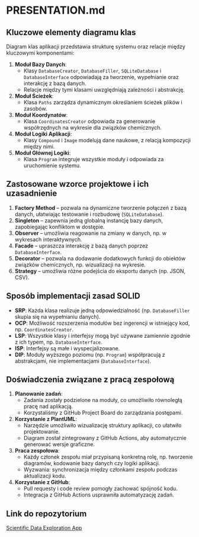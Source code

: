 # PRESENTATION.md

## Kluczowe elementy diagramu klas
Diagram klas aplikacji przedstawia strukturę systemu oraz relacje między kluczowymi komponentami:
1. **Moduł Bazy Danych**:
   - Klasy `DatabaseCreator`, `DatabaseFiller`, `SQLiteDatabase` i `DatabaseInterface` odpowiadają za tworzenie, wypełnianie oraz interakcję z bazą danych.
   - Relacje między tymi klasami uwzględniają zależności i abstrakcję.
2. **Moduł Ścieżek**:
   - Klasa `Paths` zarządza dynamicznym określaniem ścieżek plików i zasobów.
3. **Moduł Koordynatów**:
   - Klasa `CoordinatesCreator` odpowiada za generowanie współrzędnych na wykresie dla związków chemicznych.
4. **Moduł Logiki Aplikacji**:
   - Klasy `Compound` i `Image` modelują dane naukowe, z relacją kompozycji między nimi.
5. **Moduł Głównej Logiki**:
   - Klasa `Program` integruje wszystkie moduły i odpowiada za uruchomienie systemu.

## Zastosowane wzorce projektowe i ich uzasadnienie
1. **Factory Method** – pozwala na dynamiczne tworzenie połączeń z bazą danych, ułatwiając testowanie i rozbudowę (`SQLiteDatabase`).
2. **Singleton** – zapewnia jedną globalną instancję bazy danych, zapobiegając konfliktom w dostępie.
3. **Observer** – umożliwia reagowanie na zmiany w danych, np. w wykresach interaktywnych.
4. **Facade** – upraszcza interakcję z bazą danych poprzez `DatabaseInterface`.
5. **Decorator** – pozwala na dodawanie dodatkowych funkcji do obiektów związków chemicznych, np. wizualizacji na wykresie.
6. **Strategy** – umożliwia różne podejścia do eksportu danych (np. JSON, CSV).

## Sposób implementacji zasad SOLID
- **SRP**: Każda klasa realizuje jedną odpowiedzialność (np. `DatabaseFiller` skupia się na wypełnianiu danych).
- **OCP**: Możliwość rozszerzenia modułów bez ingerencji w istniejący kod, np. `CoordinatesCreator`.
- **LSP**: Wszystkie klasy i interfejsy mogą być używane zamiennie zgodnie z ich typem, np. `DatabaseInterface`.
- **ISP**: Interfejsy są małe i wyspecjalizowane.
- **DIP**: Moduły wyższego poziomu (np. `Program`) współpracują z abstrakcjami, nie implementacjami (`DatabaseInterface`).

## Doświadczenia związane z pracą zespołową
1. **Planowanie zadań**:
   - Zadania zostały podzielone na moduły, co umożliwiło równoległą pracę nad aplikacją.
   - Korzystaliśmy z GitHub Project Board do zarządzania postępami.
2. **Korzystanie z PlantUML**:
   - Narzędzie umożliwiło wizualizację struktury aplikacji, co ułatwiło projektowanie.
   - Diagram został zintegrowany z GitHub Actions, aby automatycznie generować wersje graficzne.
3. **Praca zespołowa**:
   - Każdy członek zespołu miał przypisaną konkretną rolę, np. tworzenie diagramów, kodowanie bazy danych czy logiki aplikacji.
   - Wyzwania: synchronizacja między członkami zespołu podczas aktualizacji kodu.
4. **Korzystanie z GitHub**:
   - Pull requesty i code review pomogły zachować spójność kodu.
   - Integracja z GitHub Actions usprawniła automatyzację zadań.

## Link do repozytorium
[Scientific Data Exploration App](https://github.com/teamteamteamteamteam/ScientificDataExtractionApp)

